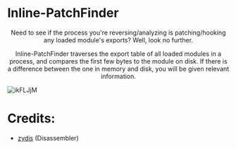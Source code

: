 # Inline-PatchFinder
<p align="center">
  Need to see if the process you're reversing/analyzing is patching/hooking any loaded module's exports?  Well, look no further.
  </p>
  
  <p align="center">
  Inline-PatchFinder traverses the export table of all loaded modules in a process, and compares the first few bytes to the module on disk. If there is a difference between the one in memory and disk, you will be given relevant information.
  
</p>



  <p align="center">
  
 ![ikFLJjM](https://i.imgur.com/EIxNYDN.png)


</p>




# Credits:

- [zydis](https://github.com/zyantific/zydis) (Disassembler)